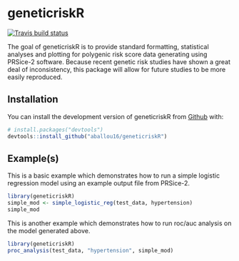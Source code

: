 
<!-- README.md is generated from README.Rmd. Please edit that file -->

# geneticriskR

<!-- badges: start -->

[![Travis build
status](https://travis-ci.org/aballou16/geneticriskR.svg?branch=master)](https://travis-ci.org/aballou16/geneticriskR)
<!-- badges: end -->

The goal of geneticriskR is to provide standard formatting, statistical
analyses and plotting for polygenic risk score data generating using
PRSice-2 software. Because recent genetic risk studies have shown a
great deal of inconsistency, this package will allow for future studies
to be more easily reproduced.

## Installation

You can install the development version of geneticriskR from
[Github](https://github.com/) with:

``` r
# install.packages("devtools")
devtools::install_github("aballou16/geneticriskR")
```

## Example(s)

This is a basic example which demonstrates how to run a simple logistic
regression model using an example output file from PRSice-2.

``` r
library(geneticriskR)
simple_mod <- simple_logistic_reg(test_data, hypertension)
simple_mod
```

This is another example which demonstrates how to run roc/auc analysis
on the model generated above.

``` r
library(geneticriskR)
proc_analysis(test_data, "hypertension", simple_mod)
```
